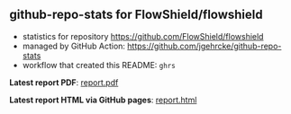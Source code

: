 ## github-repo-stats for FlowShield/flowshield

- statistics for repository https://github.com/FlowShield/flowshield
- managed by GitHub Action: https://github.com/jgehrcke/github-repo-stats
- workflow that created this README: `ghrs`

**Latest report PDF**: [report.pdf](https://github.com/gitsrc/icefiredb-status/raw/github-repo-stats/FlowShield/flowshield/latest-report/report.pdf)


**Latest report HTML via GitHub pages**: [report.html](https://gitsrc.github.io/icefiredb-status/FlowShield/flowshield/latest-report/report.html)
